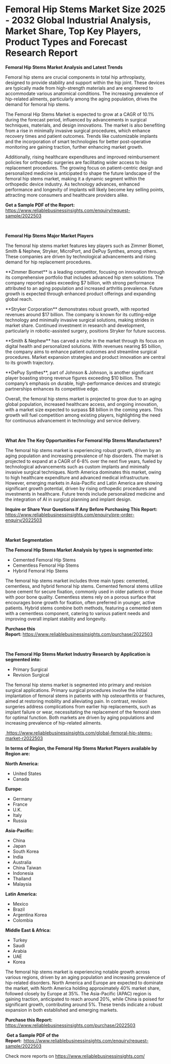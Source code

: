 <p><h1>Femoral Hip Stems Market Size 2025 - 2032 Global Industrial Analysis, Market Share, Top Key Players, Product Types and Forecast Research Report</h1></p><p><strong>Femoral Hip Stems Market Analysis and Latest Trends</strong></p>
<p><p>Femoral hip stems are crucial components in total hip arthroplasty, designed to provide stability and support within the hip joint. These devices are typically made from high-strength materials and are engineered to accommodate various anatomical conditions. The increasing prevalence of hip-related ailments, particularly among the aging population, drives the demand for femoral hip stems. </p><p>The Femoral Hip Stems Market is expected to grow at a CAGR of 10.1% during the forecast period, influenced by advancements in surgical techniques, materials, and design innovations. The market is also benefiting from a rise in minimally invasive surgical procedures, which enhance recovery times and patient outcomes. Trends like customizable implants and the incorporation of smart technologies for better post-operative monitoring are gaining traction, further enhancing market growth. </p><p>Additionally, rising healthcare expenditures and improved reimbursement policies for orthopedic surgeries are facilitating wider access to hip replacement procedures. The growing focus on patient-centric design and personalized medicine is anticipated to shape the future landscape of the femoral hip stems market, making it a dynamic segment within the orthopedic device industry. As technology advances, enhanced performance and longevity of implants will likely become key selling points, attracting more consumers and healthcare providers alike.</p></p>
<p><strong>Get a Sample PDF of the Report:&nbsp;</strong> <a href="https://www.reliablebusinessinsights.com/enquiry/request-sample/2022503?utm_campaign=1581&utm_medium=2&utm_source=Github&utm_content=ia&utm_term=29032025&utm_id=femoral-hip-stems">https://www.reliablebusinessinsights.com/enquiry/request-sample/2022503</a></p>
<p>&nbsp;</p>
<p><strong>Femoral Hip Stems Major Market Players</strong></p>
<p><p>The femoral hip stems market features key players such as Zimmer Biomet, Smith & Nephew, Stryker, MicroPort, and DePuy Synthes, among others. These companies are driven by technological advancements and rising demand for hip replacement procedures.</p><p>**Zimmer Biomet** is a leading competitor, focusing on innovation through its comprehensive portfolio that includes advanced hip stem solutions. The company reported sales exceeding $7 billion, with strong performance attributed to an aging population and increased arthritis prevalence. Future growth is expected through enhanced product offerings and expanding global reach.</p><p>**Stryker Corporation** demonstrates robust growth, with reported revenues around $17 billion. The company is known for its cutting-edge technology and minimally invasive surgical solutions, making strides in market share. Continued investment in research and development, particularly in robotic-assisted surgery, positions Stryker for future success.</p><p>**Smith & Nephew** has carved a niche in the market through its focus on digital health and personalized solutions. With revenues nearing $5 billion, the company aims to enhance patient outcomes and streamline surgical procedures. Market expansion strategies and product innovation are central to its growth trajectory.</p><p>**DePuy Synthes**, part of Johnson & Johnson, is another significant player boasting strong revenue figures exceeding $10 billion. The company’s emphasis on durable, high-performance devices and strategic partnerships enhances its competitive edge. </p><p>Overall, the femoral hip stems market is projected to grow due to an aging global population, increased healthcare access, and ongoing innovation, with a market size expected to surpass $8 billion in the coming years. This growth will fuel competition among existing players, highlighting the need for continuous advancement in technology and service delivery.</p></p>
<p>&nbsp;</p>
<p><strong>What Are The Key Opportunities For Femoral Hip Stems Manufacturers?</strong></p>
<p><p>The femoral hip stems market is experiencing robust growth, driven by an aging population and increasing prevalence of hip disorders. The market is projected to expand at a CAGR of 6-8% over the next five years, fueled by technological advancements such as custom implants and minimally invasive surgical techniques. North America dominates this market, owing to high healthcare expenditure and advanced medical infrastructure. However, emerging markets in Asia-Pacific and Latin America are showing significant growth potential, driven by rising orthopedic procedures and investments in healthcare. Future trends include personalized medicine and the integration of AI in surgical planning and implant design.</p></p>
<p><strong>Inquire or Share Your Questions If Any Before Purchasing This Report:</strong> <a href="https://www.reliablebusinessinsights.com/enquiry/pre-order-enquiry/2022503?utm_campaign=1581&utm_medium=2&utm_source=Github&utm_content=ia&utm_term=29032025&utm_id=femoral-hip-stems">https://www.reliablebusinessinsights.com/enquiry/pre-order-enquiry/2022503</a></p>
<p>&nbsp;</p>
<p><strong>Market Segmentation</strong></p>
<p><strong>The Femoral Hip Stems Market Analysis by types is segmented into:</strong></p>
<p><ul><li>Cemented Femoral Hip Stems</li><li>Cementless Femoral Hip Stems</li><li>Hybrid Femoral Hip Stems</li></ul></p>
<p><p>The femoral hip stems market includes three main types: cemented, cementless, and hybrid femoral hip stems. Cemented femoral stems utilize bone cement for secure fixation, commonly used in older patients or those with poor bone quality. Cementless stems rely on a porous surface that encourages bone growth for fixation, often preferred in younger, active patients. Hybrid stems combine both methods, featuring a cemented stem with a cementless component, catering to various patient needs and improving overall implant stability and longevity.</p></p>
<p><strong>Purchase this Report:&nbsp;</strong><a href="https://www.reliablebusinessinsights.com/purchase/2022503?utm_campaign=1581&utm_medium=2&utm_source=Github&utm_content=ia&utm_term=29032025&utm_id=femoral-hip-stems">https://www.reliablebusinessinsights.com/purchase/2022503</a></p>
<p>&nbsp;</p>
<p><strong>The Femoral Hip Stems Market Industry Research by Application is segmented into:</strong></p>
<p><ul><li>Primary Surgical</li><li>Revision Surgical</li></ul></p>
<p><p>The femoral hip stems market is segmented into primary and revision surgical applications. Primary surgical procedures involve the initial implantation of femoral stems in patients with hip osteoarthritis or fractures, aimed at restoring mobility and alleviating pain. In contrast, revision surgeries address complications from earlier hip replacements, such as implant failure or wear, necessitating the replacement of the femoral stem for optimal function. Both markets are driven by aging populations and increasing prevalence of hip-related ailments.</p></p>
<p><a href="https://www.reliablebusinessinsights.com/global-femoral-hip-stems-market-r2022503?utm_campaign=1581&utm_medium=2&utm_source=Github&utm_content=ia&utm_term=29032025&utm_id=femoral-hip-stems">&nbsp;https://www.reliablebusinessinsights.com/global-femoral-hip-stems-market-r2022503</a></p>
<p><strong>In terms of Region, the Femoral Hip Stems Market Players available by Region are:</strong></p>
<p>
    <p> <strong> North America: </strong>
        <ul>
            <li>United States</li>
            <li>Canada</li>
        </ul>
        </p> 
    <p> <strong> Europe: </strong>
        <ul>
            <li>Germany</li>
            <li>France</li>
            <li>U.K.</li>
            <li>Italy</li>
            <li>Russia</li>
        </ul>
        </p> 
    <p> <strong> Asia-Pacific: </strong>
        <ul>
            <li>China</li>
            <li>Japan</li>
            <li>South Korea</li>
            <li>India</li>
            <li>Australia</li>
            <li>China Taiwan</li>
            <li>Indonesia</li>
            <li>Thailand</li>
            <li>Malaysia</li>
        </ul>
        </p> 
    <p> <strong> Latin America: </strong>
        <ul>
            <li>Mexico</li>
            <li>Brazil</li>
            <li>Argentina Korea</li>
            <li>Colombia</li>
        </ul>
        </p> 
    <p> <strong> Middle East & Africa: </strong>
        <ul>
            <li>Turkey</li>
            <li>Saudi</li>
            <li>Arabia</li>
            <li>UAE</li>
            <li>Korea</li>
        </ul>
    </p>
    </p>
<p><p>The femoral hip stems market is experiencing notable growth across various regions, driven by an aging population and increasing prevalence of hip-related disorders. North America and Europe are expected to dominate the market, with North America holding approximately 40% market share, followed closely by Europe at 35%. The Asia-Pacific (APAC) region is gaining traction, anticipated to reach around 20%, while China is poised for significant growth, contributing around 5%. These trends indicate a robust expansion in both established and emerging markets.</p></p>
<p><strong>Purchase this Report: </strong><a href="https://www.reliablebusinessinsights.com/purchase/2022503?utm_campaign=1581&utm_medium=2&utm_source=Github&utm_content=ia&utm_term=29032025&utm_id=femoral-hip-stems">https://www.reliablebusinessinsights.com/purchase/2022503</a></p>
<p>&nbsp;<strong>Get a Sample PDF of the Report:&nbsp;&nbsp;</strong><a href="https://www.reliablebusinessinsights.com/enquiry/request-sample/2022503?utm_campaign=1581&utm_medium=2&utm_source=Github&utm_content=ia&utm_term=29032025&utm_id=femoral-hip-stems">https://www.reliablebusinessinsights.com/enquiry/request-sample/2022503</a></p>
<p><strong></strong></p>
<p>Check more reports on <a href="https://www.reliablebusinessinsights.com/?utm_campaign=1581&utm_medium=2&utm_source=Github&utm_content=ia&utm_term=29032025&utm_id=femoral-hip-stems">https://www.reliablebusinessinsights.com/</a></p>